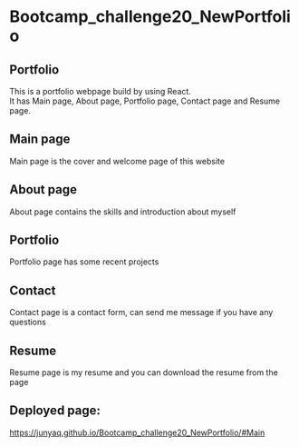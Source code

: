 # Bootcamp_challenge20_NewPortfolio
## Portfolio
This is a portfolio webpage build by using React.<br/>
It has Main page, About page, Portfolio page, Contact page and Resume page. 

## Main page
Main page is the cover and welcome page of this website

## About page
About page contains the skills and introduction about myself

## Portfolio
Portfolio page has some recent projects

## Contact 
Contact page is a contact form, can send me message if you have any questions

## Resume
Resume page is my resume and you can download the resume from the page

## Deployed page:
https://junyaq.github.io/Bootcamp_challenge20_NewPortfolio/#Main




